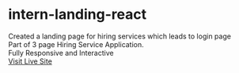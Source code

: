 # intern-landing-react
Created a landing page for hiring services which leads to login page <br>
Part of 3 page Hiring Service Application. <br>
Fully Responsive and Interactive <br>
[Visit Live Site](https://radiant-blini-a23422.netlify.app) <br>
